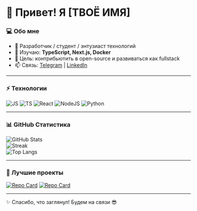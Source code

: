 # 👋 Привет! Я [ТВОЁ ИМЯ]

### 💻 Обо мне
- 🚀 Разработчик / студент / энтузиаст технологий  
- 🌱 Изучаю: **TypeScript, Next.js, Docker**  
- 🎯 Цель: контрибьютить в open-source и развиваться как fullstack  
- 📫 Связь: [Telegram](https://t.me/ТВОЙ_НИК) | [LinkedIn](https://linkedin.com/in/ТВОЙ_НИК)

---

### ⚡ Технологии
![JS](https://img.shields.io/badge/JavaScript-323330?style=for-the-badge&logo=javascript)
![TS](https://img.shields.io/badge/TypeScript-007ACC?style=for-the-badge&logo=typescript)
![React](https://img.shields.io/badge/React-20232A?style=for-the-badge&logo=react)
![NodeJS](https://img.shields.io/badge/Node.js-43853D?style=for-the-badge&logo=node.js)
![Python](https://img.shields.io/badge/Python-3776AB?style=for-the-badge&logo=python)

---

### 📊 GitHub Статистика
![GitHub Stats](https://github-readme-stats.vercel.app/api?username=ТВОЙ_НИК&show_icons=true&theme=tokyonight)  
![Streak](https://github-readme-streak-stats.herokuapp.com/?user=ТВОЙ_НИК&theme=tokyonight)  
![Top Langs](https://github-readme-stats.vercel.app/api/top-langs/?username=ТВОЙ_НИК&layout=compact&theme=tokyonight)

---

### 🚀 Лучшие проекты
[![Repo Card](https://github-readme-stats.vercel.app/api/pin/?username=ТВОЙ_НИК&repo=НАЗВАНИЕ_РЕПО&theme=tokyonight)](https://github.com/ТВОЙ_НИК/НАЗВАНИЕ_РЕПО)
[![Repo Card](https://github-readme-stats.vercel.app/api/pin/?username=ТВОЙ_НИК&repo=ДРУГОЙ_РЕПО&theme=tokyonight)](https://github.com/ТВОЙ_НИК/ДРУГОЙ_РЕПО)

---

✨ Спасибо, что заглянул! Будем на связи 😎
